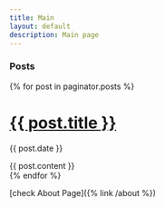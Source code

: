```yaml
---
title: Main
layout: default
description: Main page
---
```


### Posts

{% for post in paginator.posts %}
  <h1><a href="{{ post.url | prepend site.baseurl }}">{{ post.title }}</a></h1>
  <p class="author">
    <span class="date">{{ post.date }}</span>
  </p>
  <div class="content">
    {{ post.content }}
  </div>
{% endfor %}


[check About Page]({% link /about %})
